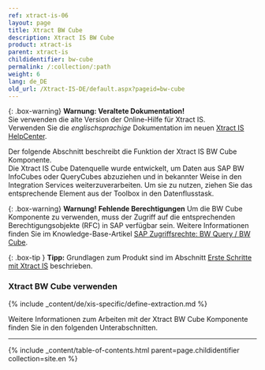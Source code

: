 ```yaml
---
ref: xtract-is-06
layout: page
title: Xtract BW Cube
description: Xtract IS BW Cube
product: xtract-is
parent: xtract-is
childidentifier: bw-cube
permalink: /:collection/:path
weight: 6
lang: de_DE
old_url: /Xtract-IS-DE/default.aspx?pageid=bw-cube
---
```


{: .box-warning}
**Warnung: Veraltete Dokumentation!** <br>
Sie verwenden die alte Version der Online-Hilfe für Xtract IS.<br>
Verwenden Sie die *englischsprachige* Dokumentation im neuen [Xtract IS HelpCenter](https://helpcenter.theobald-software.com/xtract-is/documentation/introduction/).

Der folgende Abschnitt beschreibt die Funktion der Xtract IS BW Cube Komponente.<br>
Die Xtract IS Cube Datenquelle wurde entwickelt, um Daten aus SAP BW InfoCubes oder QueryCubes abzuziehen und in bekannter Weise in den Integration Services weiterzuverarbeiten. Um sie zu nutzen, ziehen Sie das entsprechende Element aus der Toolbox in den Datenflusstask.

{: .box-warning}
**Warnung!** **Fehlende Berechtigungen**
Um die BW Cube Komponente zu verwenden, muss der Zugriff auf die entsprechenden Berechtigungsobjekte (RFC) in SAP verfügbar sein. 
Weitere Informationen finden Sie im Knowledge-Base-Artikel [SAP Zugriffsrechte: BW Query / BW Cube](https://kb.theobald-software.com/sap/authority-objects-sap-user-rights#bw-query--bw-cube).

{: .box-tip }
**Tipp:** Grundlagen zum Produkt sind im Abschnitt [Erste Schritte mit Xtract IS](./erste-schritte) beschrieben.<br>

### Xtract BW Cube verwenden
{% include _content/de/xis-specific/define-extraction.md %}

Weitere Informationen zum Arbeiten mit der Xtract BW Cube Komponente finden Sie in den folgenden Unterabschnitten.

---

{% include _content/table-of-contents.html parent=page.childidentifier collection=site.en %}
